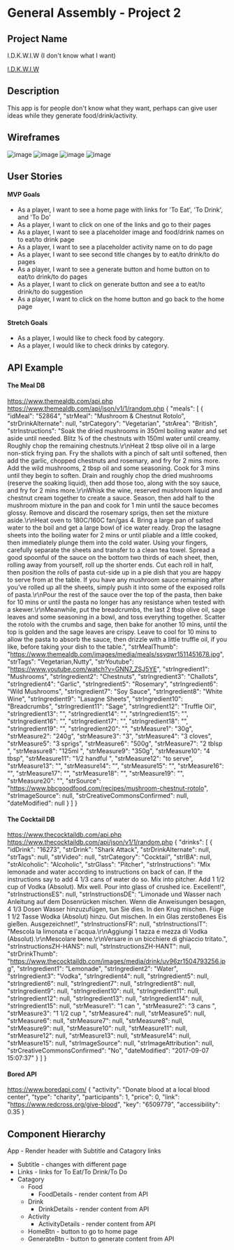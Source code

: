 # General Assembly - Project 2

## Project Name
I.D.K.W.I.W (I don't know what I want)

[I.D.K.W.I.W](https//:#)

## Description
This app is for people don't know what they want, perhaps can give user ideas while they generate food/drink/activity.

## Wireframes
![image](https://imgur.com/rOwTS8J.jpg)
![image](https://imgur.com/ZJzBNpX.jpg)
![image](https://imgur.com/qRCOQX3.jpg)
![image](https://imgur.com/tdwn28G.jpg)

## User Stories
#### MVP Goals
* As a player, I want to see a home page with links for 'To Eat', 'To Drink', and 'To Do'
* As a player, I want to click on one of the links and go to their pages
* As a player, I want to see a placeholder image and food/drink names on to eat/to drink page
* As a player, I want to see a placeholder activity name on to do page
* As a player, I want to see second title changes by to eat/to drink/to do pages
* As a player, I want to see a generate button and home button on to eat/to drink/to do pages
* As a player, I want to click on generate button and see a to eat/to drink/to do suggestion
* As a player, I want to click on the home button and go back to the home page

#### Stretch Goals
* As a player, I would like to check food by category.
* As a player, I would like to check drinks by category.

## API Example
#### The Meal DB
https://www.themealdb.com/api.php
https://www.themealdb.com/api/json/v1/1/random.php
{
  "meals": [
    {
      "idMeal": "52864",
      "strMeal": "Mushroom & Chestnut Rotolo",
      "strDrinkAlternate": null,
      "strCategory": "Vegetarian",
      "strArea": "British",
      "strInstructions": "Soak the dried mushrooms in 350ml boiling water and set aside until needed. Blitz ¾ of the chestnuts with 150ml water until creamy. Roughly chop the remaining chestnuts.\r\nHeat 2 tbsp olive oil in a large non-stick frying pan. Fry the shallots with a pinch of salt until softened, then add the garlic, chopped chestnuts and rosemary, and fry for 2 mins more. Add the wild mushrooms, 2 tbsp oil and some seasoning. Cook for 3 mins until they begin to soften. Drain and roughly chop the dried mushrooms (reserve the soaking liquid), then add those too, along with the soy sauce, and fry for 2 mins more.\r\nWhisk the wine, reserved mushroom liquid and chestnut cream together to create a sauce. Season, then add half to the mushroom mixture in the pan and cook for 1 min until the sauce becomes glossy. Remove and discard the rosemary sprigs, then set the mixture aside.\r\nHeat oven to 180C/160C fan/gas 4. Bring a large pan of salted water to the boil and get a large bowl of ice water ready. Drop the lasagne sheets into the boiling water for 2 mins or until pliable and a little cooked, then immediately plunge them into the cold water. Using your fingers, carefully separate the sheets and transfer to a clean tea towel. Spread a good spoonful of the sauce on the bottom two thirds of each sheet, then, rolling away from yourself, roll up the shorter ends. Cut each roll in half, then position the rolls of pasta cut-side up in a pie dish that you are happy to serve from at the table. If you have any mushroom sauce remaining after you’ve rolled up all the sheets, simply push it into some of the exposed rolls of pasta.\r\nPour the rest of the sauce over the top of the pasta, then bake for 10 mins or until the pasta no longer has any resistance when tested with a skewer.\r\nMeanwhile, put the breadcrumbs, the last 2 tbsp olive oil, sage leaves and some seasoning in a bowl, and toss everything together. Scatter the rotolo with the crumbs and sage, then bake for another 10 mins, until the top is golden and the sage leaves are crispy. Leave to cool for 10 mins to allow the pasta to absorb the sauce, then drizzle with a little truffle oil, if you like, before taking your dish to the table.",
      "strMealThumb": "https://www.themealdb.com/images/media/meals/ssyqwr1511451678.jpg",
      "strTags": "Vegetarian,Nutty",
      "strYoutube": "https://www.youtube.com/watch?v=GNN7_ZSJ5YE",
      "strIngredient1": "Mushrooms",
      "strIngredient2": "Chestnuts",
      "strIngredient3": "Challots",
      "strIngredient4": "Garlic",
      "strIngredient5": "Rosemary",
      "strIngredient6": "Wild Mushrooms",
      "strIngredient7": "Soy Sauce",
      "strIngredient8": "White Wine",
      "strIngredient9": "Lasagne Sheets",
      "strIngredient10": "Breadcrumbs",
      "strIngredient11": "Sage",
      "strIngredient12": "Truffle Oil",
      "strIngredient13": "",
      "strIngredient14": "",
      "strIngredient15": "",
      "strIngredient16": "",
      "strIngredient17": "",
      "strIngredient18": "",
      "strIngredient19": "",
      "strIngredient20": "",
      "strMeasure1": "30g",
      "strMeasure2": "240g",
      "strMeasure3": "3",
      "strMeasure4": "3 cloves",
      "strMeasure5": "3 sprigs",
      "strMeasure6": "500g",
      "strMeasure7": "2 tblsp ",
      "strMeasure8": "125ml ",
      "strMeasure9": "350g",
      "strMeasure10": "4 tbsp",
      "strMeasure11": "1/2 handful ",
      "strMeasure12": "to serve",
      "strMeasure13": "",
      "strMeasure14": "",
      "strMeasure15": "",
      "strMeasure16": "",
      "strMeasure17": "",
      "strMeasure18": "",
      "strMeasure19": "",
      "strMeasure20": "",
      "strSource": "https://www.bbcgoodfood.com/recipes/mushroom-chestnut-rotolo",
      "strImageSource": null,
      "strCreativeCommonsConfirmed": null,
      "dateModified": null
    }
  ]
}

#### The Cocktail DB
https://www.thecocktaildb.com/api.php
https://www.thecocktaildb.com/api/json/v1/1/random.php
{
  "drinks": [
    {
      "idDrink": "16273",
      "strDrink": "Shark Attack",
      "strDrinkAlternate": null,
      "strTags": null,
      "strVideo": null,
      "strCategory": "Cocktail",
      "strIBA": null,
      "strAlcoholic": "Alcoholic",
      "strGlass": "Pitcher",
      "strInstructions": "Mix lemonade and water according to instructions on back of can. If the instructions say to add 4 1/3 cans of water do so. Mix into pitcher. Add 1 1/2 cup of Vodka (Absolut). Mix well. Pour into glass of crushed ice. Excellent!",
      "strInstructionsES": null,
      "strInstructionsDE": "Limonade und Wasser nach Anleitung auf dem Dosenrücken mischen. Wenn die Anweisungen besagen, 4 1/3 Dosen Wasser hinzuzufügen, tun Sie dies. In den Krug mischen. Füge 1 1/2 Tasse Wodka (Absolut) hinzu. Gut mischen. In ein Glas zerstoßenes Eis gießen. Ausgezeichnet!",
      "strInstructionsFR": null,
      "strInstructionsIT": "Mescola la limonata e l'acqua.\r\nAggiungi 1 tazza e mezza di Vodka (Absolut).\r\nMescolare bene.\r\nVersare in un bicchiere di ghiaccio tritato.",
      "strInstructionsZH-HANS": null,
      "strInstructionsZH-HANT": null,
      "strDrinkThumb": "https://www.thecocktaildb.com/images/media/drink/uv96zr1504793256.jpg",
      "strIngredient1": "Lemonade",
      "strIngredient2": "Water",
      "strIngredient3": "Vodka",
      "strIngredient4": null,
      "strIngredient5": null,
      "strIngredient6": null,
      "strIngredient7": null,
      "strIngredient8": null,
      "strIngredient9": null,
      "strIngredient10": null,
      "strIngredient11": null,
      "strIngredient12": null,
      "strIngredient13": null,
      "strIngredient14": null,
      "strIngredient15": null,
      "strMeasure1": "1 can ",
      "strMeasure2": "3 cans ",
      "strMeasure3": "1 1/2 cup ",
      "strMeasure4": null,
      "strMeasure5": null,
      "strMeasure6": null,
      "strMeasure7": null,
      "strMeasure8": null,
      "strMeasure9": null,
      "strMeasure10": null,
      "strMeasure11": null,
      "strMeasure12": null,
      "strMeasure13": null,
      "strMeasure14": null,
      "strMeasure15": null,
      "strImageSource": null,
      "strImageAttribution": null,
      "strCreativeCommonsConfirmed": "No",
      "dateModified": "2017-09-07 15:07:37"
    }
  ]
}

#### Bored API
https://www.boredapi.com/
{
  "activity": "Donate blood at a local blood center",
  "type": "charity",
  "participants": 1,
  "price": 0,
  "link": "https://www.redcross.org/give-blood",
  "key": "6509779",
  "accessibility": 0.35
}

## Component Hierarchy
App - Render header with Subtitle and Catagory links
  - Subtitle - changes with different page
  - Links - links for To Eat/To Drink/To Do
  - Catagory 
    - Food
      - FoodDetails - render content from API
    - Drink
      - DrinkDetails - render content from API
    - Activity
      - ActivityDetails - render content from API
    - HomeBtn - button to go to home page
    - GenerateBtn - button to generate content from API